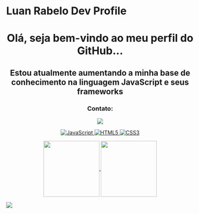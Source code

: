 # Luan Rabelo Dev Profile

<h1 align="Center">Olá, seja bem-vindo ao meu perfil do GitHub...</h1>

<h2 align="Center">Estou atualmente aumentando a minha base de conhecimento na linguagem JavaScript e seus frameworks</h2>



<h3 align="Center">Contato:</h3>

<p align="center">
    <a href="">
        <img align="center"
        src="https://img.shields.io/badge/LinkedIn-0077B5?style=for-the-badge&logo=linkedin&logoColor=white"
        >
</p>





<p align="center">
   <a href="https://en.wikipedia.org/wiki/JavaScript">
      <img src="https://img.shields.io/badge/JavaScript-F7DF1E?style=for-the-badge&logo=javascript&logoColor=black" alt="JavaScript" />
   </a>
    <a href="https://en.wikipedia.org/wiki/HTML5">
      <img src="https://img.shields.io/badge/HTML5-E34F26?style=for-the-badge&logo=html5&logoColor=white" alt="HTML5"/>
   </a>
    <a href="https://en.wikipedia.org/wiki/CSS">
      <img src="https://img.shields.io/badge/CSS3-1572B6?style=for-the-badge&logo=css3&logoColor=white" alt="CSS3"/>
   </a>
    
</p>





<p align="center">
  <a href="https://github.com/Lu4nScr1pt1ng">
    <img
      align="center"
      height="150em"
      src="https://github-readme-stats.vercel.app/api/top-langs/?username=Lu4nScr1pt1ng&theme=blue-green"
    />
  </a>
  <a href="https://github.com/Lu4nScr1pt1ng">
    <img
      align="center"
      height="150em"
      src="https://github-readme-stats.vercel.app/api?username=Lu4nScr1pt1ng&theme=blue-green"
    />
  </a>
</p>



<img align="center" src="http://ForTheBadge.com/images/badges/built-with-love.svg">